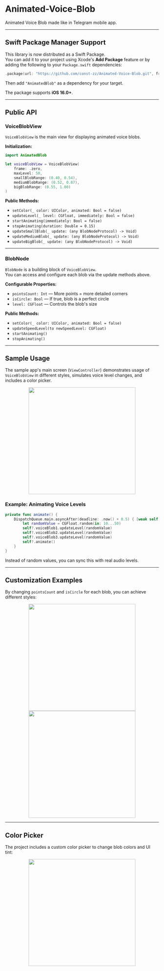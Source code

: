 # Animated-Voice-Blob

Animated Voice Blob made like in Telegram mobile app.

---

## Swift Package Manager Support

This library is now distributed as a Swift Package.  
You can add it to your project using Xcode's **Add Package** feature or by adding the following to your `Package.swift` dependencies:

```swift
.package(url: "https://github.com/const-zz/Animated-Voice-Blob.git", from: "1.0.0")
```

Then add `"AnimatedBlob"` as a dependency for your target.

The package supports **iOS 16.0+**.

---

## Public API

### VoiceBlobView

`VoiceBlobView` is the main view for displaying animated voice blobs.

**Initialization:**
```swift
import AnimatedBlob

let voiceBlobView = VoiceBlobView(
    frame: .zero,
    maxLevel: 50,
    smallBlobRange: (0.40, 0.54),
    mediumBlobRange: (0.52, 0.87),
    bigBlobRange: (0.55, 1.00)
)
```

**Public Methods:**
- `setColor(_ color: UIColor, animated: Bool = false)`
- `updateLevel(_ level: CGFloat, immediately: Bool = false)`
- `startAnimating(immediately: Bool = false)`
- `stopAnimating(duration: Double = 0.15)`
- `updateSmallBlob(_ update: (any BlobNodeProtocol) -> Void)`
- `updateMediumBlob(_ update: (any BlobNodeProtocol) -> Void)`
- `updateBigBlob(_ update: (any BlobNodeProtocol) -> Void)`

---

### BlobNode

`BlobNode` is a building block of `VoiceBlobView`.  
You can access and configure each blob via the update methods above.

**Configurable Properties:**
- `pointsCount: Int` — More points = more detailed corners
- `isCircle: Bool` — If true, blob is a perfect circle
- `level: CGFloat` — Controls the blob's size

**Public Methods:**
- `setColor(_ color: UIColor, animated: Bool = false)`
- `updateSpeedLevel(to newSpeedLevel: CGFloat)`
- `startAnimating()`
- `stopAnimating()`

---

## Sample Usage

The sample app's main screen (`ViewController`) demonstrates usage of `VoiceBlobView` in different styles, simulates voice level changes, and includes a color picker.

<div align="center">
<img src="Assets/gifs/sample-controller.gif" width="350" />
</div>

### Example: Animating Voice Levels

```swift
private func animate() {  
    DispatchQueue.main.asyncAfter(deadline: .now() + 0.5) { [weak self] in  
        let randomValue = CGFloat.random(in: 10...50)  
        self?.voiceBlob1.updateLevel(randomValue)  
        self?.voiceBlob2.updateLevel(randomValue)  
        self?.voiceBlob3.updateLevel(randomValue)  
        self?.animate()  
    }
}
```
Instead of random values, you can sync this with real audio levels.

---

## Customization Examples

By changing `pointsCount` and `isCircle` for each blob, you can achieve different styles:

<div align="center">
<img src="Assets/gifs/circle-only-blob.gif" width="350" />
<img src="Assets/gifs/detailed-corners-blob.gif" width="350" />
</div>

---

## Color Picker

The project includes a custom color picker to change blob colors and UI tint:

<div align="center">
<img src="Assets/gifs/color-picker.gif" width="350" />
</div>

